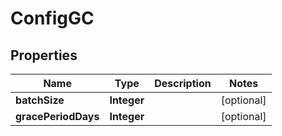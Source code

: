 

# ConfigGC


## Properties

| Name | Type | Description | Notes |
|------------ | ------------- | ------------- | -------------|
|**batchSize** | **Integer** |  |  [optional] |
|**gracePeriodDays** | **Integer** |  |  [optional] |



